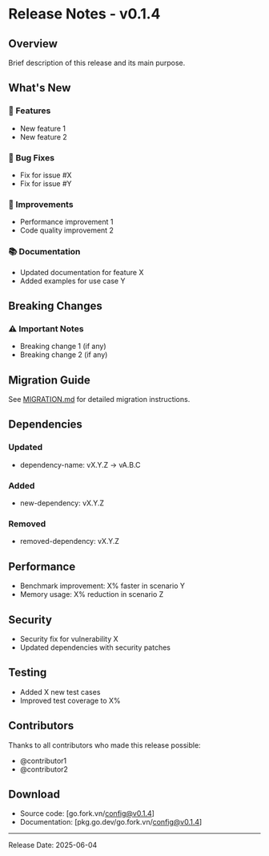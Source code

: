 # Release Notes - v0.1.4

## Overview
Brief description of this release and its main purpose.

## What's New
### 🚀 Features
- New feature 1
- New feature 2

### 🐛 Bug Fixes
- Fix for issue #X
- Fix for issue #Y

### 🔧 Improvements
- Performance improvement 1
- Code quality improvement 2

### 📚 Documentation
- Updated documentation for feature X
- Added examples for use case Y

## Breaking Changes
### ⚠️ Important Notes
- Breaking change 1 (if any)
- Breaking change 2 (if any)

## Migration Guide
See [MIGRATION.md](./MIGRATION.md) for detailed migration instructions.

## Dependencies
### Updated
- dependency-name: vX.Y.Z → vA.B.C

### Added
- new-dependency: vX.Y.Z

### Removed
- removed-dependency: vX.Y.Z

## Performance
- Benchmark improvement: X% faster in scenario Y
- Memory usage: X% reduction in scenario Z

## Security
- Security fix for vulnerability X
- Updated dependencies with security patches

## Testing
- Added X new test cases
- Improved test coverage to X%

## Contributors
Thanks to all contributors who made this release possible:
- @contributor1
- @contributor2

## Download
- Source code: [go.fork.vn/config@v0.1.4]
- Documentation: [pkg.go.dev/go.fork.vn/config@v0.1.4]

---
Release Date: 2025-06-04

